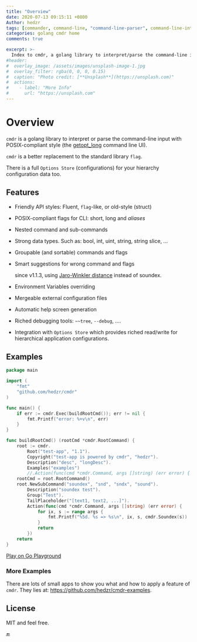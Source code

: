 ```yaml
---
title: "Overview"
date: 2020-07-13 09:15:11 +0800
Author: hedzr
tags: [commander, command-line, "command-line-parser", command-line-interface,  getops, posix, posix-compatible, hierarchical-configuration, hierarchy, cli, golang]
categories: golang cmdr home
comments: true

excerpt: >-
  Index to cmdr, a golang library to interpret/parse the command-line input with POSIX-compliant mode ...
#header:
#  overlay_image: /assets/images/unsplash-image-1.jpg
#  overlay_filter: rgba(0, 0, 0, 0.15)
#  caption: "Photo credit: [**Unsplash**](https://unsplash.com)"
#  actions:
#    - label: "More Info"
#      url: "https://unsplash.com"
---
```






# Overview



`cmdr` is a golang library to interpret or parse the command-line input with POSIX-compliant style (the [getopt_long](http://www.gnu.org/s/libc/manual/html_node/Argument-Syntax.html#Argument-Syntax) command line UI). 

`cmdr` is a better replacement to the standard library `flag`.

There is a full `Options Store` (configurations) for your hierarchy configuration data too.


## Features

- Friendly API styles: Fluent, `flag`-like, or old-style (struct)

- POSIX-compliant flags for CLI: short, long and *aliases*

- Nested command and sub-commands

- Strong data types. Such as: bool, int, uint, string, string slice, ...

- Groupable (and sortable) commands and flags

- Smart suggestions for wrong command and flags

  since v1.1.3, using [Jaro-Winkler distance](https://en.wikipedia.org/wiki/Jaro%E2%80%93Winkler_distance) instead of soundex.

- Environment Variables overriding

- Mergeable external configuration files

- Automatic help screen generation

- Riched debugging tools: `~~tree`, `--debug`, ....

- Integration with `Options Store` which provides riched read/write for hierarchical application configurations.



## Examples

```go
package main

import (
	"fmt"
	"github.com/hedzr/cmdr"
)

func main() {
	if err := cmdr.Exec(buildRootCmd()); err != nil {
		fmt.Printf("error: %+v\n", err)
	}
}

func buildRootCmd() (rootCmd *cmdr.RootCommand) {
	root := cmdr.
		Root("test-app", "1.1").
		Copyright("test-app is powered by cmdr", "hedzr").
		Description("desc", "longDesc").
		Examples("examples")
		//.Action(func(cmd *cmdr.Command, args []string) (err error) { return; )
	rootCmd = root.RootCommand()
	root.NewSubCommand("soundex", "snd", "sndx", "sound").
		Description("soundex test").
		Group("Test").
		TailPlaceholder("[text1, text2, ...]").
		Action(func(cmd *cmdr.Command, args []string) (err error) {
			for ix, s := range args {
				fmt.Printf("%5d. %s => %s\n", ix, s, cmdr.Soundex(s))
			}
			return
		})
	return
}
```

[Play on Go Playground](https://play.golang.org/p/1yDj-dCJ0bB)



### More Examples

There are lots of small apps to show you what and how to apply a feature  of `cmdr`. They lies at: <https://github.com/hedzr/cmdr-examples>.



## License

MIT and feel free.



🔚